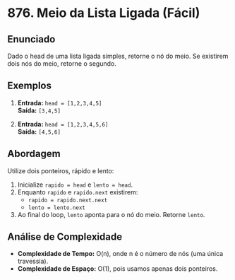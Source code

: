 # 876. Meio da Lista Ligada (Fácil)

## Enunciado
Dado o head de uma lista ligada simples, retorne o nó do meio. Se existirem dois nós do meio, retorne o segundo.

## Exemplos
1. **Entrada:** `head = [1,2,3,4,5]`  
   **Saída:** `[3,4,5]`  

2. **Entrada:** `head = [1,2,3,4,5,6]`  
   **Saída:** `[4,5,6]`  

## Abordagem
Utilize dois ponteiros, rápido e lento:
1. Inicialize `rapido = head` e `lento = head`.  
2. Enquanto `rapido` e `rapido.next` existirem:  
   - `rapido = rapido.next.next`  
   - `lento = lento.next`  
3. Ao final do loop, `lento` aponta para o nó do meio. Retorne `lento`.

## Análise de Complexidade
- **Complexidade de Tempo:** O(n), onde n é o número de nós (uma única travessia).  
- **Complexidade de Espaço:** O(1), pois usamos apenas dois ponteiros.
